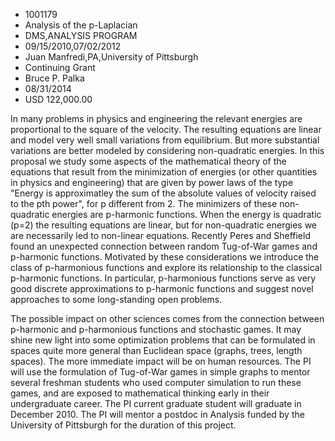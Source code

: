
* 1001179
* Analysis of the p-Laplacian
* DMS,ANALYSIS PROGRAM
* 09/15/2010,07/02/2012
* Juan Manfredi,PA,University of Pittsburgh
* Continuing Grant
* Bruce P. Palka
* 08/31/2014
* USD 122,000.00

In many problems in physics and engineering the relevant energies are
proportional to the square of the velocity. The resulting equations are linear
and model very well small variations from equilibrium. But more substantial
variations are better modeled by considering non-quadratic energies. In this
proposal we study some aspects of the mathematical theory of the equations that
result from the minimization of energies (or other quantities in physics and
engineering) that are given by power laws of the type "Energy is approximatley
the sum of the absolute values of velocity raised to the pth power", for p
different from 2. The minimizers of these non-quadratic energies are p-harmonic
functions. When the energy is quadratic (p=2) the resulting equations are
linear, but for non-quadratic energies we are necessarily led to non-linear
equations. Recently Peres and Sheffield found an unexpected connection between
random Tug-of-War games and p-harmonic functions. Motivated by these
considerations we introduce the class of p-harmonious functions and explore its
relationship to the classical p-harmonic functions. In particular, p-harmonious
functions serve as very good discrete approximations to p-harmonic functions and
suggest novel approaches to some long-standing open problems.

The possible impact on other sciences comes from the connection between
p-harmonic and p-harmonious functions and stochastic games. It may shine new
light into some optimization problems that can be formulated in spaces quite
more general than Euclidean space (graphs, trees, length spaces). The more
immediate impact will be on human resources. The PI will use the formulation of
Tug-of-War games in simple graphs to mentor several freshman students who used
computer simulation to run these games, and are exposed to mathematical thinking
early in their undergraduate career. The PI current graduate student will
graduate in December 2010. The PI will mentor a postdoc in Analysis funded by
the University of Pittsburgh for the duration of this project.
